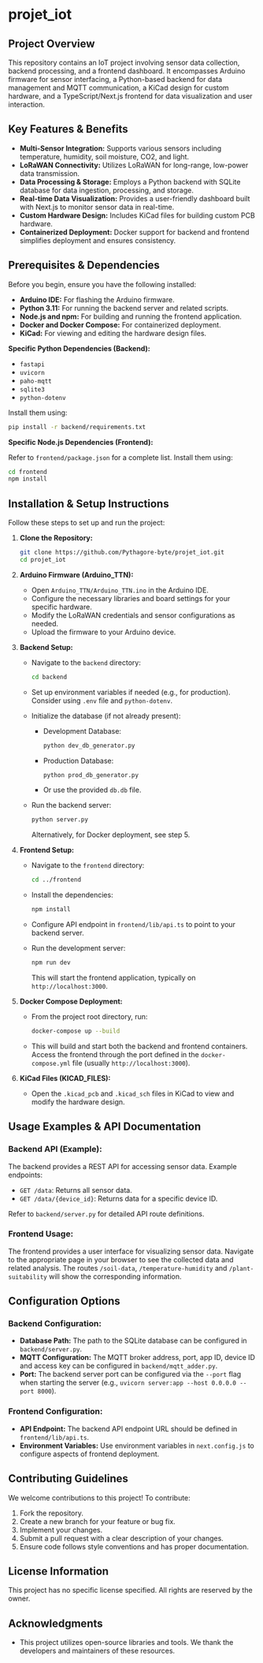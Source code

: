 # projet_iot

## Project Overview

This repository contains an IoT project involving sensor data collection, backend processing, and a frontend dashboard. It encompasses Arduino firmware for sensor interfacing, a Python-based backend for data management and MQTT communication, a KiCad design for custom hardware, and a TypeScript/Next.js frontend for data visualization and user interaction.

## Key Features & Benefits

- **Multi-Sensor Integration:** Supports various sensors including temperature, humidity, soil moisture, CO2, and light.
- **LoRaWAN Connectivity:** Utilizes LoRaWAN for long-range, low-power data transmission.
- **Data Processing & Storage:** Employs a Python backend with SQLite database for data ingestion, processing, and storage.
- **Real-time Data Visualization:** Provides a user-friendly dashboard built with Next.js to monitor sensor data in real-time.
- **Custom Hardware Design:** Includes KiCad files for building custom PCB hardware.
- **Containerized Deployment:** Docker support for backend and frontend simplifies deployment and ensures consistency.

## Prerequisites & Dependencies

Before you begin, ensure you have the following installed:

- **Arduino IDE:** For flashing the Arduino firmware.
- **Python 3.11:** For running the backend server and related scripts.
- **Node.js and npm:** For building and running the frontend application.
- **Docker and Docker Compose:** For containerized deployment.
- **KiCad:** For viewing and editing the hardware design files.

**Specific Python Dependencies (Backend):**

- `fastapi`
- `uvicorn`
- `paho-mqtt`
- `sqlite3`
- `python-dotenv`

Install them using:

```bash
pip install -r backend/requirements.txt
```

**Specific Node.js Dependencies (Frontend):**

Refer to `frontend/package.json` for a complete list.  Install them using:

```bash
cd frontend
npm install
```

## Installation & Setup Instructions

Follow these steps to set up and run the project:

1. **Clone the Repository:**

   ```bash
   git clone https://github.com/Pythagore-byte/projet_iot.git
   cd projet_iot
   ```

2. **Arduino Firmware (Arduino_TTN):**

   - Open `Arduino_TTN/Arduino_TTN.ino` in the Arduino IDE.
   - Configure the necessary libraries and board settings for your specific hardware.
   - Modify the LoRaWAN credentials and sensor configurations as needed.
   - Upload the firmware to your Arduino device.

3. **Backend Setup:**

   - Navigate to the `backend` directory:

     ```bash
     cd backend
     ```

   -  Set up environment variables if needed (e.g., for production). Consider using `.env` file and `python-dotenv`.

   -  Initialize the database (if not already present):
      - Development Database:
        ```bash
        python dev_db_generator.py
        ```
      - Production Database:
        ```bash
        python prod_db_generator.py
        ```
      - Or use the provided `db.db` file.

   - Run the backend server:

     ```bash
     python server.py
     ```

     Alternatively, for Docker deployment, see step 5.

4. **Frontend Setup:**

   - Navigate to the `frontend` directory:

     ```bash
     cd ../frontend
     ```

   - Install the dependencies:

     ```bash
     npm install
     ```

   - Configure API endpoint in `frontend/lib/api.ts` to point to your backend server.

   - Run the development server:

     ```bash
     npm run dev
     ```

     This will start the frontend application, typically on `http://localhost:3000`.

5. **Docker Compose Deployment:**

   - From the project root directory, run:

     ```bash
     docker-compose up --build
     ```

   - This will build and start both the backend and frontend containers. Access the frontend through the port defined in the `docker-compose.yml` file (usually `http://localhost:3000`).

6. **KiCad Files (KICAD_FILES):**

   - Open the `.kicad_pcb` and `.kicad_sch` files in KiCad to view and modify the hardware design.

## Usage Examples & API Documentation

### Backend API (Example):

The backend provides a REST API for accessing sensor data.  Example endpoints:

- `GET /data`: Returns all sensor data.
- `GET /data/{device_id}`: Returns data for a specific device ID.

Refer to `backend/server.py` for detailed API route definitions.

### Frontend Usage:

The frontend provides a user interface for visualizing sensor data. Navigate to the appropriate page in your browser to see the collected data and related analysis. The routes `/soil-data`, `/temperature-humidity` and `/plant-suitability` will show the corresponding information.

## Configuration Options

### Backend Configuration:

- **Database Path:** The path to the SQLite database can be configured in `backend/server.py`.
- **MQTT Configuration:** The MQTT broker address, port, app ID, device ID and access key can be configured in `backend/mqtt_adder.py`.
- **Port:** The backend server port can be configured via the `--port` flag when starting the server (e.g., `uvicorn server:app --host 0.0.0.0 --port 8000`).

### Frontend Configuration:

- **API Endpoint:** The backend API endpoint URL should be defined in `frontend/lib/api.ts`.
- **Environment Variables:** Use environment variables in `next.config.js` to configure aspects of frontend deployment.

## Contributing Guidelines

We welcome contributions to this project! To contribute:

1. Fork the repository.
2. Create a new branch for your feature or bug fix.
3. Implement your changes.
4. Submit a pull request with a clear description of your changes.
5. Ensure code follows style conventions and has proper documentation.

## License Information

This project has no specific license specified. All rights are reserved by the owner.

## Acknowledgments

- This project utilizes open-source libraries and tools. We thank the developers and maintainers of these resources.